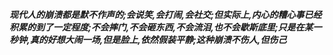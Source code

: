 ***现代人的崩溃都是默不作声的;会说笑,会打闹,会社交;但实际上,内心的糟心事已经积累的到了一定程度;不会摔门,不会砸东西,不会流泪,也不会歇斯底里;只是在某一秒钟,真的好想大闹一场,但是脸上,依然假装平静;这种崩溃不伤人,但伤己***